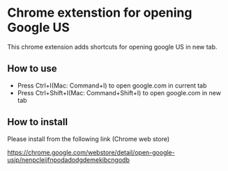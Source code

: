 # Chrome extenstion for opening Google US
This chrome extension adds shortcuts for opening google US in new tab.

## How to use
- Press Ctrl+I(Mac: Command+I) to open google.com in current tab
- Press Ctrl+Shift+I(Mac: Command+Shift+I) to open google.com in new tab

## How to install
Please install from the following link (Chrome web store)

https://chrome.google.com/webstore/detail/open-google-usjp/nenpcleijfnpodadodgdemekibcngodb

